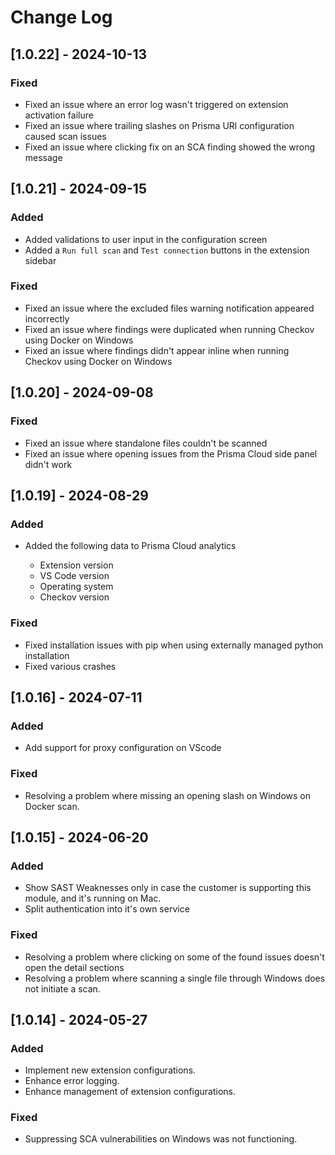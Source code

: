 # Change Log

## [1.0.22] - 2024-10-13

### Fixed

- Fixed an issue where an error log wasn't triggered on extension activation failure
- Fixed an issue where trailing slashes on Prisma URl configuration caused scan issues
- Fixed an issue where clicking fix on an SCA finding showed the wrong message

## [1.0.21] - 2024-09-15

### Added

- Added validations to user input in the configuration screen
- Added a `Run full scan` and `Test connection` buttons in the extension sidebar

### Fixed

- Fixed an issue where the excluded files warning notification appeared incorrectly
- Fixed an issue where findings were duplicated when running Checkov using Docker on Windows
- Fixed an issue where findings didn't appear inline when running Checkov using Docker on Windows

## [1.0.20] - 2024-09-08

### Fixed

- Fixed an issue where standalone files couldn't be scanned
- Fixed an issue where opening issues from the Prisma Cloud side panel didn't work

## [1.0.19] - 2024-08-29

### Added

- Added the following data to Prisma Cloud analytics

    - Extension version
    - VS Code version
    - Operating system
    - Checkov version

### Fixed

- Fixed installation issues with pip when using externally managed python installation
- Fixed various crashes

## [1.0.16] - 2024-07-11

### Added

- Add support for proxy configuration on VScode

### Fixed

- Resolving a problem where missing an opening slash on Windows on Docker scan.

## [1.0.15] - 2024-06-20

### Added

- Show SAST Weaknesses only in case the customer is supporting this module, and it's running on Mac.
- Split authentication into it's own service

### Fixed

- Resolving a problem where clicking on some of the found issues doesn't open the detail sections
- Resolving a problem where scanning a single file through Windows does not initiate a scan.


## [1.0.14] - 2024-05-27

### Added

- Implement new extension configurations.
- Enhance error logging.
- Enhance management of extension configurations.

### Fixed

- Suppressing SCA vulnerabilities on Windows was not functioning.
